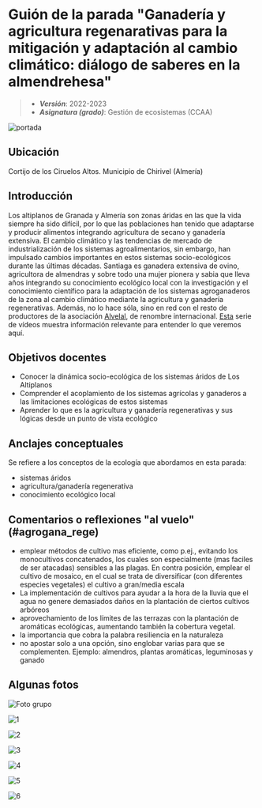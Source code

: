 # Guión de la parada "Ganadería y agricultura regenarativas para la mitigación y adaptación al cambio climático: diálogo de saberes en la almendrehesa"


> + **_Versión_**: 2022-2023
> + **_Asignatura (grado)_**: Gestión de ecosistemas (CCAA)

![portada](https://github.com/aprendiendo-cosas/C_agrogana_rege_gesteco/raw/main/images/almendro.jpeg) 

## Ubicación

Cortijo de los Ciruelos Altos. Municipio de Chirivel (Almería)

## Introducción

Los altiplanos de Granada y Almería son zonas áridas en las que la vida siempre ha sido difícil, por lo que las poblaciones han tenido que adaptarse y producir alimentos integrando agricultura de secano y ganadería extensiva. El cambio climático y las tendencias de mercado de industrialización de los sistemas agroalimentarios, sin embargo, han impulsado cambios importantes en estos sistemas socio-ecológicos durante las últimas décadas. Santiaga es ganadera extensiva de ovino, agricultora de almendras y sobre todo una mujer pionera y sabia que lleva años integrando su conocimiento ecológico local con la investigación y el conocimiento científico para la adaptación de los sistemas agroganaderos de la zona al cambio climático mediante la agricultura y ganadería regenerativas. Además, no lo hace sóla, sino en red con el resto de productores de la asociación [Alvelal](https://www.alvelal.net/), de renombre internacional. [Esta](https://www.youtube.com/playlist?list=PLZGWMuuYdMUOInPyHSnbQVnSKk7TB9fZX) serie de vídeos muestra información relevante para entender lo que veremos aquí. 




## Objetivos docentes
+ Conocer la dinámica socio-ecológica de los sistemas áridos de Los Altiplanos
+ Comprender el acoplamiento de los sistemas agrícolas y ganaderos a las limitaciones ecológicas de estos sistemas
+ Aprender lo que es la agricultura y ganadería regenerativas y sus lógicas desde un punto de vista ecológico

## Anclajes conceptuales

Se refiere a los conceptos de la ecología que abordamos en esta parada:

- sistemas áridos
- agricultura/ganadería regenerativa
- conocimiento ecológico local



## Comentarios o reflexiones "al vuelo" (#agrogana_rege)



- emplear métodos de cultivo mas eficiente, como p.ej., evitando los monocultivos concatenados, los cuales son especialmente (mas faciles de ser atacadas) sensibles a las plagas.
  En contra posición, emplear el cultivo de mosaico, en el cual se trata de diversificar (con diferentes especies vegetales) el cultivo a gran/media escala
- La implementación de cultivos para ayudar a la hora de la lluvia que el agua no genere demasiados daños en la plantación de ciertos cultivos arbóreos
- aprovechamiento de los límites de las terrazas con la plantación de aromáticas ecológicas, aumentando también la cobertura vegetal.
- la importancia que cobra la palabra resiliencia en la naturaleza
- no apostar solo a una opción, sino englobar varias para que se complementen. Ejemplo: almendros, plantas aromáticas, leguminosas y ganado



## Algunas fotos

![Foto grupo](https://github.com/aprendiendo-cosas/C_agrogana_rege_gesteco/raw/main/images/grupo_almendrehesa.jpg)

![1](https://github.com/aprendiendo-cosas/C_agrogana_rege_gesteco/raw/main/images/1.JPG)

![2](https://github.com/aprendiendo-cosas/C_agrogana_rege_gesteco/raw/main/images/2.JPG)

![3](https://github.com/aprendiendo-cosas/C_agrogana_rege_gesteco/raw/main/images/3.JPG)

![4](https://github.com/aprendiendo-cosas/C_agrogana_rege_gesteco/raw/main/images/4.JPG)

![5](https://github.com/aprendiendo-cosas/C_agrogana_rege_gesteco/raw/main/images/5.JPG)

![6](https://github.com/aprendiendo-cosas/C_agrogana_rege_gesteco/raw/main/images/6.JPG)



